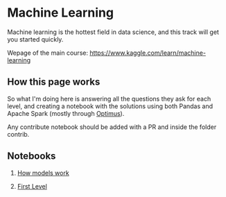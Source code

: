 # Machine Learning

Machine learning is the hottest field in data science, and this track will get you started quickly.

Wepage of the main course: https://www.kaggle.com/learn/machine-learning

## How this page works

So what I'm doing here is answering all the questions they ask for each level, and creating a notebook with the solutions using both Pandas and Apache Spark (mostly through [Optimus](https://github.com/ironmussa/Optimus)).

Any contribute notebook should be added with a PR and inside the folder contrib.

## Notebooks

1. [How models work](http://nbviewer.jupyter.org/github/FavioVazquez/kaggle-learning/blob/master/MachineLearning/01_how_models_work.ipynb)

2. [First Level](http://nbviewer.jupyter.org/github/FavioVazquez/kaggle-learning/blob/master/MachineLearning/first_level.ipynb)
